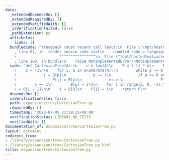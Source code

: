 ```yaml
---
data:
  _extendedDependsOn: []
  _extendedRequiredBy: []
  _extendedVerifiedWith: []
  _isVerificationFailed: false
  _pathExtension: py
  attributes:
    links: []
  bundledCode: "Traceback (most recent call last):\n  File \"/opt/hostedtoolcache/Python/3.11.4/x64/lib/python3.11/site-packages/onlinejudge_verify/documentation/build.py\"\
    , line 81, in _render_source_code_stat\n    bundled_code = language.bundle(\n\
    \                   ^^^^^^^^^^^^^^^^\n  File \"/opt/hostedtoolcache/Python/3.11.4/x64/lib/python3.11/site-packages/onlinejudge_verify/languages/python.py\"\
    , line 108, in bundle\n    raise NotImplementedError\nNotImplementedError\n"
  code: "def CartesianTree(A):\n    n = len(A)\n    P = [-1] * n\n    B = [-1] * n\n\
    \    p = -1\n\n    for i, a in enumerate(A):\n        while p >= 0 and a < A[B[p]]:\n\
    \            j = B[p]\n            p -= 1\n            if p >= 0 and a < A[B[p]]:\n\
    \                P[j] = B[p]\n            else:\n                P[j] = i\n\n\
    \        p += 1\n        B[p] = i\n\n    for i in range(p, 0, -1):\n        P[B[i]]\
    \ = B[i - 1]\n\n    i = B[0]\n    P[i] = i\n    return P\n"
  dependsOn: []
  isVerificationFile: false
  path: expansion/tree/CartesianTree.py
  requiredBy: []
  timestamp: '2023-07-05 23:59:21+09:00'
  verificationStatus: LIBRARY_NO_TESTS
  verifiedWith: []
documentation_of: expansion/tree/CartesianTree.py
layout: document
redirect_from:
- /library/expansion/tree/CartesianTree.py
- /library/expansion/tree/CartesianTree.py.html
title: expansion/tree/CartesianTree.py
---
```

